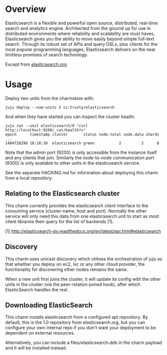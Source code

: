 # Overview

Elasticsearch is a flexible and powerful open source, distributed, real-time
search and analytics engine. Architected from the ground up for use in
distributed environments where reliability and scalability are must haves,
Elasticsearch gives you the ability to move easily beyond simple full-text
search. Through its robust set of APIs and query DSLs, plus clients for the
most popular programming languages, Elasticsearch delivers on the near
limitless promises of search technology.

Except from [elasticsearch.org](http://www.elasticsearch.org/overview/ "Elasticsearch Overview")


# Usage

Deploy two units from the charmstore with:

    juju deploy --num-units 2 cs:trusty/elasticsearch

And when they have started you can inspect the cluster health:

    juju run --unit elasticsearch/0 "curl http://localhost:9200/_cat/health?v"
    epoch      timestamp cluster       status node.total node.data shards ...
    1404728290 10:18:10  elasticsearch green           2         2      0

Note that the admin port (9200) is only accessible from the instance itself
and any clients that join. Similarly the node-to-node communication
port (9300) is only available to other units in the elasticsearch service.

See the separate HACKING.md for information about deploying this charm
from a local repository.


## Relating to the Elasticsearch cluster

This charm currently provides the elasticsearch client interface to the
consuming service (cluster-name, host and port). Normally the other service
will only need this data from one elasticsearch unit to start as most client
libraries then query for the list of backends [1].

[1] http://elasticsearch-py.readthedocs.org/en/latest/api.html#elasticsearch


## Discovery

This charm uses unicast discovery which utilises the orchestration
of juju so that whether you deploy on ec2, lxc or any other cloud
provider, the functionality for discovering other nodes remains the same.

When a new unit first joins the cluster, it will update its config
with the other units in the cluster (via the peer-relation-joined
hook), after which ElasticSearch handles the rest.


## Downloading ElasticSearch

This charm installs elasticsearch from a configured apt repository.
By default, this is the 1.0 repository from elasticsearch.org, but
you can configure your own internal repo if you don't want your
deployment to be dependent on external resources.

Alternatively, you can include a files/elasticsearch.deb in the
charm payload and it will be installed instead.
